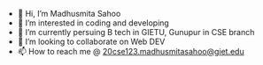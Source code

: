 - 👋 Hi, I’m Madhusmita Sahoo
- 👀 I’m interested in coding and developing
- 🌱 I’m currently persuing B tech in GIETU, Gunupur in CSE branch
- 💞️ I’m looking to collaborate on Web DEV
- 📫 How to reach me @ 20cse123.madhusmitasahoo@giet.edu

<!---
madhusmita167/madhusmita167 is a ✨ special ✨ repository because its `README.md` (this file) appears on your GitHub profile.
You can click the Preview link to take a look at your changes.
--->
